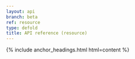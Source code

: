 ```yaml
---
layout: api
branch: beta
ref: resource
type: defold
title: API reference (resource)
---
```

{% include anchor_headings.html html=content %}